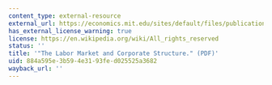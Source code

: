 ```yaml
---
content_type: external-resource
external_url: https://economics.mit.edu/sites/default/files/publications/labor-market-and-corporate-structure.pdf
has_external_license_warning: true
license: https://en.wikipedia.org/wiki/All_rights_reserved
status: ''
title: '"The Labor Market and Corporate Structure." (PDF)'
uid: 884a595e-3b59-4e31-93fe-d025525a3682
wayback_url: ''
---
```

